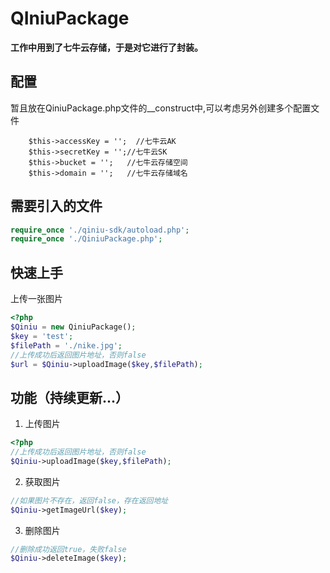 # QIniuPackage
**工作中用到了七牛云存储，于是对它进行了封装。**

## 配置
暂且放在QiniuPackage.php文件的__construct中,可以考虑另外创建多个配置文件

        $this->accessKey = '';  //七牛云AK
        $this->secretKey = '';//七牛云SK
        $this->bucket = '';   //七牛云存储空间
        $this->domain = '';   //七牛云存储域名
## 需要引入的文件
```php
require_once './qiniu-sdk/autoload.php';
require_once './QiniuPackage.php';
```
## 快速上手
上传一张图片
```php
<?php
$Qiniu = new QiniuPackage();
$key = 'test';
$filePath = './nike.jpg';
//上传成功后返回图片地址，否则false
$url = $Qiniu->uploadImage($key,$filePath);
```
## 功能（持续更新...）
1. 上传图片
```php
<?php
//上传成功后返回图片地址，否则false
$Qiniu->uploadImage($key,$filePath);
```
2. 获取图片
```php
//如果图片不存在，返回false，存在返回地址
$Qiniu->getImageUrl($key);
```
3. 删除图片
```php
//删除成功返回true，失败false
$Qiniu->deleteImage($key);
```

